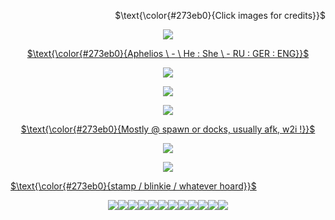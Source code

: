 <p align="right">
$\text{\color{#273eb0}{Click images for credits}}$
</p>
<p align="center">
<a href="https://www.tumblr.com/artistrydoll/741382504893874176/cyber-rui-graphics-icons-banners"><img src="https://64.media.tumblr.com/fdb441919306be68782ea647dac77df8/8b2ef889f588f538-57/s2048x3072/e7b86ffed73694407157e51334997d34bb411d94.pnj"/>
</p>

<p align="center">
$\text{\color{#273eb0}{Aphelios \ - \ He : She \ - RU : GER : ENG}}$
</p>
<p align="center"> <a href="https://www.tumblr.com/thxvisionary/735588122226753536/%CB%8E%CB%8A-aphelios-the-weapon-of"><img src="https://64.media.tumblr.com/bee86dc41c7479d62510ae75344d6bef/5f261bedffa14021-54/s540x810/f040896d111290041f3f16db0e262ab2192b0a0f.gifv">
<p align="center">
<a href="https://www.tumblr.com/mmadeinheavenn/743329525076754432/jagged-crystalized-and-pixelated-tumblr-banner"><img src="https://cdn.discordapp.com/attachments/1218029549955059865/1220115336653963294/uh_yeah.png?ex=660dc3f4&is=65fb4ef4&hm=b5b3012e20c3097c084d443679d2422ed31403b8dace6b6f3504cbd6938fe2f0&">
</p>
<p align="center"> <a href="https://www.tumblr.com/thxvisionary/735588122226753536/%CB%8E%CB%8A-aphelios-the-weapon-of"><img src="https://64.media.tumblr.com/bee86dc41c7479d62510ae75344d6bef/5f261bedffa14021-54/s540x810/f040896d111290041f3f16db0e262ab2192b0a0f.gifv">

  
<p align="center">
$\text{\color{#273eb0}{Mostly @ spawn or docks, usually afk, w2i !}}$
</p>

<p align="center">
<a href="https://www.tumblr.com/artistrydoll/741382504893874176/cyber-rui-graphics-icons-banners"><img src="https://64.media.tumblr.com/9604a976da855bb3ced794bea3f70d92/8b2ef889f588f538-58/s2048x3072/1beae3bc637a4d258ea6008aca2a842c2bbfd162.pnj"/>
</p>

<p align="center"> <a href="https://www.tumblr.com/thxvisionary/735588122226753536/%CB%8E%CB%8A-aphelios-the-weapon-of"><img src="https://64.media.tumblr.com/bee86dc41c7479d62510ae75344d6bef/5f261bedffa14021-54/s540x810/f040896d111290041f3f16db0e262ab2192b0a0f.gifv">
  
<p align="left">
$\text{\color{#273eb0}{stamp / blinkie / whatever hoard}}$
</p>
<p align="center">
<a href="https://www.tumblr.com/fawndollie/733318561675821056/some-of-my-favourite-stamps-bc-they-are-currently"><img src="https://64.media.tumblr.com/f578c850e06756b5df3d39c759d4d151/1923bddbf54c0100-37/s100x200/eb7be95eebf69dcc009d8ff8bec6bf58aa5ce15c.pnj"><a href="https://www.tumblr.com/sylveonsheart/726561629340336128/various-stamps"><img src="https://64.media.tumblr.com/c27a871bbb2f222a3ce5249eacaebe4a/b3d83bbf44993478-7a/s100x200/21616f41e54eddb382722c454c47e2ffad25b783.jpg"><a href="https://www.tumblr.com/penpalspencil/704409419597905920/the-entirety-of-reef-blower-as-a-deviantart-stamp"><img src="https://64.media.tumblr.com/7b2d2bc2daaa7e49b4060f50580ac32c/c3de01a11644097d-ba/s100x200/e6cd1fba5d8acfd79709ec6bced89ac4f6f109ef.gifv"><img src="https://cdn.discordapp.com/attachments/1218029549955059865/1220255203773775954/downplay.png?ex=660e4637&is=65fbd137&hm=5a01b1b1bf9ee05519cb322113551843798c7b10b855c2825a08f13f94fcb18a&"><img src="https://cdn.discordapp.com/attachments/1218029549955059865/1220255204092678144/horizons.png?ex=660e4637&is=65fbd137&hm=57769957b77594db0a7d7180dcf78d7d97ff75e6ccf790b654819b89a0a4c755&"><img src="https://cdn.discordapp.com/attachments/1218029549955059865/1220255204361109504/mokie......png?ex=660e4637&is=65fbd137&hm=da626e1f53a43a9c032a65d575a77dc40670b789ba3bcfda0755b6678c7fb929&"><img src="https://cdn.discordapp.com/attachments/1218029549955059865/1220255204650520607/starset_ass_beat.png?ex=660e4638&is=65fbd138&hm=d7e977fc84dfd5cf9e08551f6b1188e4436f3bdab5f7b6caa61a06781be2d9c0&"><img src="https://cdn.discordapp.com/attachments/1218029549955059865/1220255205355028511/worlds_sluttiest_dad.png?ex=660e4638&is=65fbd138&hm=686d94ada0fd868712ecfce1cfdfc8fc5056451ba774af7be82bab1c2e1090f5&"><a href="https://www.tumblr.com/fihas/724738111905595392/some-da-stamps-ive-made-over-the-past-week"><img src="https://64.media.tumblr.com/00e1dd79720787f0d6508e94969f5920/9328aa9bfd3300b0-18/s100x200/1b2d4356a9fdb8547171b7e2fbb06ffcb1f002e4.pnj"><a href="https://www.tumblr.com/stupidcopper/735503237913952256/sometimes-i-dabble-in-a-little-stamp-making"><img src="https://64.media.tumblr.com/f1e951da516ca8abc20cf8dd39900bca/d39c71fbeeb5092d-ff/s250x400/35ad9c8d7c7e69ffd0a06d4ff0864b7edd8ba076.gifv"><a href=""><img src="https://64.media.tumblr.com/31f4d7c46c3592d4d1f06e2684bb55d3/d39c71fbeeb5092d-5a/s100x200/920a775dceda392fa5b587ea83b5fe96c60fee81.gifv"><img src="https://cdn.discordapp.com/attachments/1185805023536488508/1220260225362165860/THIS_MAN_ATE_MY_SON.png?ex=660e4ae5&is=65fbd5e5&hm=a1af45ae4573d881b2648144cebaf32f742cde44c6fb6863135009c6c04072aa&">
